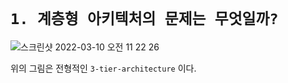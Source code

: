# `1. 계층형 아키텍처의 문제는 무엇일까?`

![스크린샷 2022-03-10 오전 11 22 26](https://user-images.githubusercontent.com/45676906/157575731-8030db17-f820-4e58-a7f2-2dd13aec0dec.png)

위의 그림은 전형적인 `3-tier-architecture` 이다. 